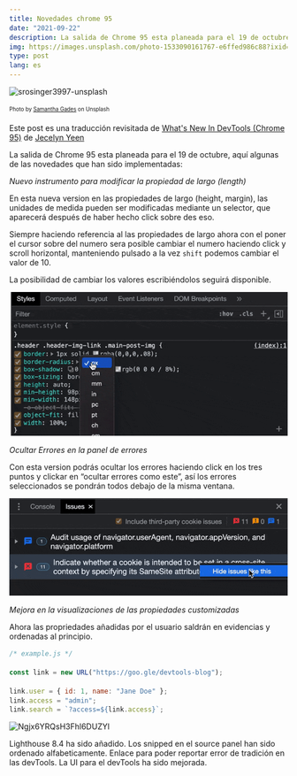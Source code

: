 ```yaml
---
title: Novedades chrome 95
date: "2021-09-22"
description: La salida de Chrome 95 esta planeada para el 19 de octubre, aquí algunas de las novedades que han sido implementadas
img: https://images.unsplash.com/photo-1533090161767-e6ffed986c88?ixid=MnwxMjA3fDB8MHxwaG90by1wYWdlfHx8fGVufDB8fHx8&ixlib=rb-1.2.1&auto=format&fit=crop&w=1169&q=80
type: post
lang: es
---
```


![srosinger3997-unsplash](https://images.unsplash.com/photo-1533090161767-e6ffed986c88?ixid=MnwxMjA3fDB8MHxwaG90by1wYWdlfHx8fGVufDB8fHx8&ixlib=rb-1.2.1&auto=format&fit=crop&w=1169&q=80)

<sub><sup>Photo by [Samantha Gades](https://unsplash.com/@srosinger3997) on Unsplash<sub><sup>

Este post es una traducción revisitada de [What's New In DevTools (Chrome 95)](https://developer.chrome.com/blog/new-in-devtools-95/) de [Jecelyn Yeen](https://developer.chrome.com/authors/jecelynyeen/)

La salida de Chrome 95 esta planeada para el 19 de octubre, aquí algunas de las novedades que han sido implementadas:

_Nuevo instrumento para modificar la propiedad de largo (length)_

En esta nueva version en las propiedades de largo (height, margin), las unidades de medida pueden ser modificadas mediante un selector, que aparecerá después de haber hecho click sobre des eso.

Siempre haciendo referencia al las propiedades de largo ahora con el poner el cursor sobre del numero sera posible cambiar el numero haciendo click y scroll horizontal, manteniendo pulsado a la vez `shift` podemos cambiar el valor de 10.

La posibilidad de cambiar los valores escribiéndolos seguirá disponible.

![first](./first.gif)

_Ocultar Errores en la panel de errores_

Con esta version podrás ocultar los errores haciendo click en los tres puntos y clickar en “ocultar errores como este”, así los errores seleccionados se pondrán todos debajo de la misma ventana.

![second](./second.gif)

_Mejora en la visualizaciones de las propiedades customizadas_

Ahora las propriedades añadidas por el usuario saldrán en evidencias y ordenadas al principio.

```js
/* example.js */

const link = new URL("https://goo.gle/devtools-blog");

link.user = { id: 1, name: "Jane Doe" };
link.access = "admin";
link.search = `?access=${link.access}`;
```

![Ngjx6YRQsH3Fhl6DUZYl](https://wd.imgix.net/image/dPDCek3EhZgLQPGtEG3y0fTn4v82/Ngjx6YRQsH3Fhl6DUZYl.png?auto=format&w=1600)

Lighthouse 8.4 ha sido añadido.
Los snipped en el source panel han sido ordenado alfabeticamente.
Enlace para poder reportar error de tradición en las devTools.
La UI para el devTools ha sido mejorada.
